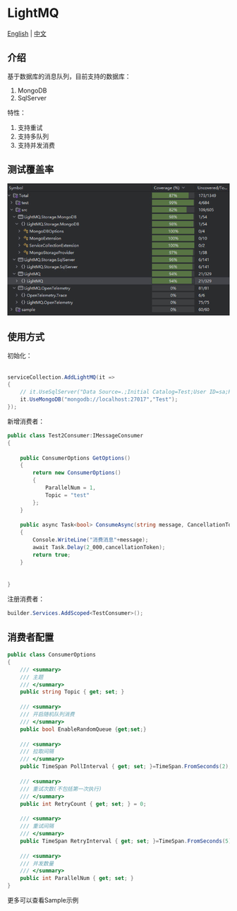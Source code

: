 # LightMQ

[English](README.md) | [中文](./README_CN.md)

## 介绍

基于数据库的消息队列，目前支持的数据库：

1. MongoDB
2. SqlServer

特性：

1. 支持重试
2. 支持多队列
3. 支持并发消费

## 测试覆盖率

![测试截图](./doc/test_coverage_20240822100230.jpg)

## 使用方式

初始化：

```c#

serviceCollection.AddLightMQ(it =>
{
    // it.UseSqlServer("Data Source=.;Initial Catalog=Test;User ID=sa;Password=Abc12345;");
    it.UseMongoDB("mongodb://localhost:27017","Test");
});

```

新增消费者：

```c#
public class Test2Consumer:IMessageConsumer
{

    public ConsumerOptions GetOptions()
    {
        return new ConsumerOptions()
        {
            ParallelNum = 1,
            Topic = "test"
        };
    }

    public async Task<bool> ConsumeAsync(string message, CancellationToken cancellationToken)
    {
        Console.WriteLine("消费消息"+message);
        await Task.Delay(2_000,cancellationToken);
        return true;
    }

  
}
```

注册消费者：

```C#
builder.Services.AddScoped<TestConsumer>();
```

## 消费者配置

```c#
public class ConsumerOptions
{
    /// <summary>
    /// 主题
    /// </summary>
    public string Topic { get; set; }
    
    /// <summary>
    /// 开启随机队列消费
    /// </summary>
    public bool EnableRandomQueue {get;set;}
    
    /// <summary>
    /// 拉取间隔
    /// </summary>
    public TimeSpan PollInterval { get; set; }=TimeSpan.FromSeconds(2);

    /// <summary>
    /// 重试次数(不包括第一次执行)
    /// </summary>
    public int RetryCount { get; set; } = 0;

    /// <summary>
    /// 重试间隔
    /// </summary>
    public TimeSpan RetryInterval { get; set; }=TimeSpan.FromSeconds(5);
    
    /// <summary>
    /// 并发数量
    /// </summary>
    public int ParallelNum { get; set; }
}
```

更多可以查看Sample示例
